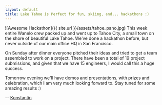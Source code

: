 ```yaml
---
layout: default
title: Lake Tahoe is Perfect for fun, skiing, and... hackathons :)
---
```


![Awesome Hackathon]({{ site.url }}/assets/tahoe_pano.jpg)
This week entire Wanelo crew packed up and went up to Tahoe City, a small town on the
shore of beautiful Lake Tahoe. We've done a hackathon before, but never outside of
our main office HQ in San Francisco.

On Sunday after dinner everyone pitched their ideas and tried to get a team assembled
to work on a project. There have been a total of 19 project submissions, and given that
we have 15 engineers, I would call this a huge success.

Tomorrow evening we'll have demos and presentations, with prizes and celebration,
which I am very much looking forward to. Stay tuned for some amazing results :)

-- [Konstantin](http://wanelo.com/kig "Konstantin on Wanelo")
